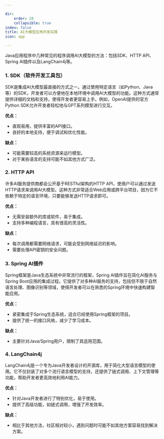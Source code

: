```yaml
--- 

dir:
    order: 20
    collapsible: true
index: false
title: AI大模型应用开发实践
icon: app

---
```


Java应用程序中几种常见的程序调用AI大模型的方法：包括SDK、HTTP API、Spring AI插件以及LangChain4j等。

### 1. SDK（软件开发工具包）

SDK是集成AI大模型最直接的方式之一。通过使用特定语言（如Python、Java等）的SDK，开发者可以方便地在本地环境中调用AI大模型的功能。这种方式通常提供详细的文档和支持，使得开发者更容易上手。例如，OpenAI提供的官方Python SDK允许开发者轻松地与GPT系列模型进行交互。

**优点：**
- 直观易用，提供丰富的API接口。
- 良好的本地支持，便于调试和优化性能。

**缺点：**
- 可能需要较高的系统资源来运行模型。
- 对于某些语言的支持可能不如其他方式广泛。

### 2. HTTP API

许多AI服务提供商都会公开基于RESTful架构的HTTP API，使用户可以通过发送HTTP请求来调用AI大模型。这种方式非常适合Web应用或跨平台项目，因为它不依赖于特定的语言环境，只要能够发送HTTP请求即可。

**优点：**
- 无需安装额外的库或软件，易于集成。
- 支持多种编程语言，具有很高的灵活性。

**缺点：**
- 每次调用都需要网络请求，可能会受到网络延迟的影响。
- 需要处理API密钥的安全问题。

### 3. Spring AI插件

Spring框架是Java生态系统中非常流行的框架，Spring AI插件旨在简化AI服务与Spring Boot应用的集成过程。它提供了对多种AI服务的支持，包括但不限于自然语言处理、图像识别等领域，使得开发者可以在熟悉的Spring环境中快速构建智能应用。

**优点：**
- 紧密集成于Spring生态系统，适合已经使用Spring框架的项目。
- 提供了统一的接口风格，减少了学习成本。

**缺点：**
- 主要针对Java/Spring用户，限制了其适用范围。

### 4. LangChain4j

LangChain4j是一个专为Java开发者设计的开源库，用于简化大型语言模型的使用。它不仅封装了对多个流行语言模型的支持，还提供了链式调用、上下文管理等功能，帮助开发者更高效地利用AI能力。

**优点：**
- 针对Java开发者进行了特别优化，易于使用。
- 提供了高级功能，如链式调用，增强了开发效率。

**缺点：**
- 相比于其他方法，社区相对较小，遇到问题时可能不如其他方案容易找到解决方案。






